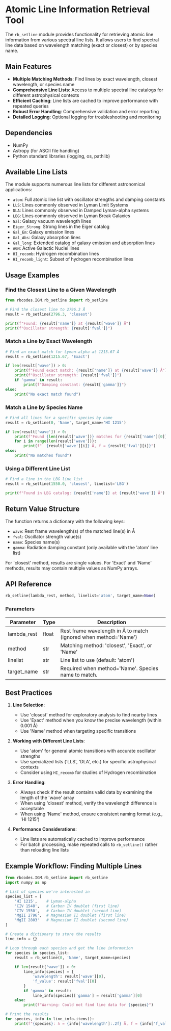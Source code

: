 # Atomic Line Information Retrieval Tool

The `rb_setline` module provides functionality for retrieving atomic line information from various spectral line lists. It allows users to find spectral line data based on wavelength matching (exact or closest) or by species name.

## Main Features

- **Multiple Matching Methods**: Find lines by exact wavelength, closest wavelength, or species name
- **Comprehensive Line Lists**: Access to multiple spectral line catalogs for different astrophysical contexts
- **Efficient Caching**: Line lists are cached to improve performance with repeated queries
- **Robust Error Handling**: Comprehensive validation and error reporting
- **Detailed Logging**: Optional logging for troubleshooting and monitoring

## Dependencies

- NumPy
- Astropy (for ASCII file handling)
- Python standard libraries (logging, os, pathlib)

## Available Line Lists

The module supports numerous line lists for different astronomical applications:

- `atom`: Full atomic line list with oscillator strengths and damping constants
- `LLS`: Lines commonly observed in Lyman Limit Systems
- `DLA`: Lines commonly observed in Damped Lyman-alpha systems
- `LBG`: Lines commonly observed in Lyman Break Galaxies
- `Gal`: Galaxy vacuum wavelength lines
- `Eiger_Strong`: Strong lines in the Eiger catalog
- `Gal_Em`: Galaxy emission lines
- `Gal_Abs`: Galaxy absorption lines
- `Gal_long`: Extended catalog of galaxy emission and absorption lines
- `AGN`: Active Galactic Nuclei lines
- `HI_recomb`: Hydrogen recombination lines
- `HI_recomb_light`: Subset of hydrogen recombination lines

## Usage Examples

### Find the Closest Line to a Given Wavelength

```python
from rbcodes.IGM.rb_setline import rb_setline

# Find the closest line to 2796.3 Å
result = rb_setline(2796.3, 'closest')

print(f"Found: {result['name']} at {result['wave']} Å")
print(f"Oscillator strength: {result['fval']}")
```

### Match a Line by Exact Wavelength

```python
# Find an exact match for Lyman-alpha at 1215.67 Å
result = rb_setline(1215.67, 'Exact')

if len(result['wave']) > 0:
    print(f"Found exact match: {result['name']} at {result['wave']} Å")
    print(f"Oscillator strength: {result['fval']}")
    if 'gamma' in result:
        print(f"Damping constant: {result['gamma']}")
else:
    print("No exact match found")
```

### Match a Line by Species Name

```python
# Find all lines for a specific species by name
result = rb_setline(0, 'Name', target_name='HI 1215')

if len(result['wave']) > 0:
    print(f"Found {len(result['wave'])} matches for {result['name'][0]}")
    for i in range(len(result['wave'])):
        print(f"  {result['wave'][i]} Å, f = {result['fval'][i]}")
else:
    print("No matches found")
```

### Using a Different Line List

```python
# Find a line in the LBG line list
result = rb_setline(1550.0, 'closest', linelist='LBG')

print(f"Found in LBG catalog: {result['name']} at {result['wave']} Å")
```

## Return Value Structure

The function returns a dictionary with the following keys:

- `wave`: Rest frame wavelength(s) of the matched line(s) in Å
- `fval`: Oscillator strength value(s)
- `name`: Species name(s)
- `gamma`: Radiation damping constant (only available with the 'atom' line list)

For 'closest' method, results are single values. For 'Exact' and 'Name' methods, results may contain multiple values as NumPy arrays.

## API Reference

```python
rb_setline(lambda_rest, method, linelist='atom', target_name=None)
```

### Parameters

| Parameter | Type | Description |
|-----------|------|-------------|
| lambda_rest | float | Rest frame wavelength in Å to match (ignored when method='Name') |
| method | str | Matching method: 'closest', 'Exact', or 'Name' |
| linelist | str | Line list to use (default: 'atom') |
| target_name | str | Required when method='Name'. Species name to match. |

## Best Practices

1. **Line Selection**:
   - Use 'closest' method for exploratory analysis to find nearby lines
   - Use 'Exact' method when you know the precise wavelength (within 0.001 Å)
   - Use 'Name' method when targeting specific transitions

2. **Working with Different Line Lists**:
   - Use 'atom' for general atomic transitions with accurate oscillator strengths
   - Use specialized lists ('LLS', 'DLA', etc.) for specific astrophysical contexts
   - Consider using `HI_recomb` for studies of Hydrogen recombination

3. **Error Handling**:
   - Always check if the result contains valid data by examining the length of the 'wave' array
   - When using 'closest' method, verify the wavelength difference is acceptable
   - When using 'Name' method, ensure consistent naming format (e.g., 'HI 1215')

4. **Performance Considerations**:
   - Line lists are automatically cached to improve performance
   - For batch processing, make repeated calls to `rb_setline()` rather than reloading line lists

## Example Workflow: Finding Multiple Lines

```python
from rbcodes.IGM.rb_setline import rb_setline
import numpy as np

# List of species we're interested in
species_list = [
    'HI 1215',    # Lyman-alpha
    'CIV 1548',   # Carbon IV doublet (first line)
    'CIV 1550',   # Carbon IV doublet (second line)
    'MgII 2796',  # Magnesium II doublet (first line)
    'MgII 2803'   # Magnesium II doublet (second line)
]

# Create a dictionary to store the results
line_info = {}

# Loop through each species and get the line information
for species in species_list:
    result = rb_setline(0, 'Name', target_name=species)
    
    if len(result['wave']) > 0:
        line_info[species] = {
            'wavelength': result['wave'][0],
            'f_value': result['fval'][0]
        }
        if 'gamma' in result:
            line_info[species]['gamma'] = result['gamma'][0]
    else:
        print(f"Warning: Could not find line data for {species}")

# Print the results
for species, info in line_info.items():
    print(f"{species}: λ = {info['wavelength']:.2f} Å, f = {info['f_value']:.4f}")
```
